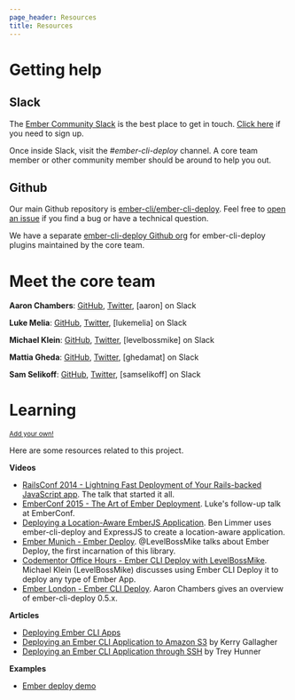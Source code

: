 ```yaml
---
page_header: Resources
title: Resources
---
```


# Getting help

## Slack

The [Ember Community Slack](https://embercommunity.slack.com/) is the best place to get in touch. [Click here](https://ember-community-slackin.herokuapp.com/) if you need to sign up.

Once inside Slack, visit the *#ember-cli-deploy* channel. A core team member or other community member should be around to help you out.

## Github

Our main Github repository is [ember-cli/ember-cli-deploy](https://github.com/ember-cli/ember-cli-deploy). Feel free to [open an issue](https://github.com/ember-cli/ember-cli-deploy/issues/new) if you find a bug or have a technical question.

We have a separate [ember-cli-deploy Github org](https://github.com/ember-cli-deploy) for ember-cli-deploy plugins maintained by the core team.

# Meet the core team

**Aaron Chambers**: [GitHub](https://github.com/achambers), [Twitter](https://twitter.com/grandazz), [aaron] on Slack

**Luke Melia**: [GitHub](https://github.com/lukemelia), [Twitter](https://twitter.com/lukemelia), [lukemelia] on Slack

**Michael Klein**: [GitHub](https://github.com/LevelbossMike), [Twitter](https://twitter.com/levelbossmike), [levelbossmike] on Slack

**Mattia Gheda**: [GitHub](https://github.com/ghedamat), [Twitter](https://twitter.com/ghedamat), [ghedamat] on Slack

**Sam Selikoff**: [GitHub](https://github.com/samselikoff), [Twitter](https://twitter.com/samselikoff), [samselikoff] on Slack


# Learning

<a class='u-pull-right' href="https://github.com/ember-cli/ember-cli-deploy/edit/gh-pages/{{page.path}}"><small>Add your own!</small></a>

Here are some resources related to this project.

**Videos**

- [RailsConf 2014 - Lightning Fast Deployment of Your Rails-backed JavaScript app](https://www.youtube.com/watch?v=QZVYP3cPcWQ). The talk that started it all.
- [EmberConf 2015 - The Art of Ember Deployment](https://www.youtube.com/watch?v=4EDetv_Rw5U). Luke's follow-up talk at EmberConf.
- [Deploying a Location-Aware EmberJS Application](https://www.youtube.com/watch?v=MT0LKcVh6Rw). Ben Limmer uses ember-cli-deploy and ExpressJS to create a location-aware application.
- [Ember Munich - Ember Deploy](https://www.youtube.com/watch?v=Ro2_I5vtTIg). @LevelBossMike talks about Ember Deploy, the first incarnation of this library.
- [Codementor Office Hours - Ember CLI Deploy with LevelBossMike](https://www.youtube.com/watch?v=jE8Kc8c107w). Michael Klein (LevelBossMike) discusses using Ember CLI Deploy it to deploy any type of Ember App.
- [Ember London - Ember CLI Deploy](https://vimeo.com/139125310). Aaron Chambers gives an overview of ember-cli-deploy 0.5.x.

**Articles**

- [Deploying Ember CLI Apps](http://blog.firstiwaslike.com/deploying-ember-cli-apps/)
- [Deploying an Ember CLI Application to Amazon S3](http://kerrygallagher.co.uk/deploying-an-ember-cli-application-to-amazon-s3/) by Kerry Gallagher
- [Deploying an Ember CLI Application through SSH](http://treyhunner.com/2015/03/deploying-an-ember-cli-application-via-ssh/) by Trey Hunner

**Examples**

- [Ember deploy demo](https://github.com/ghedamat/ember-deploy-demo)

